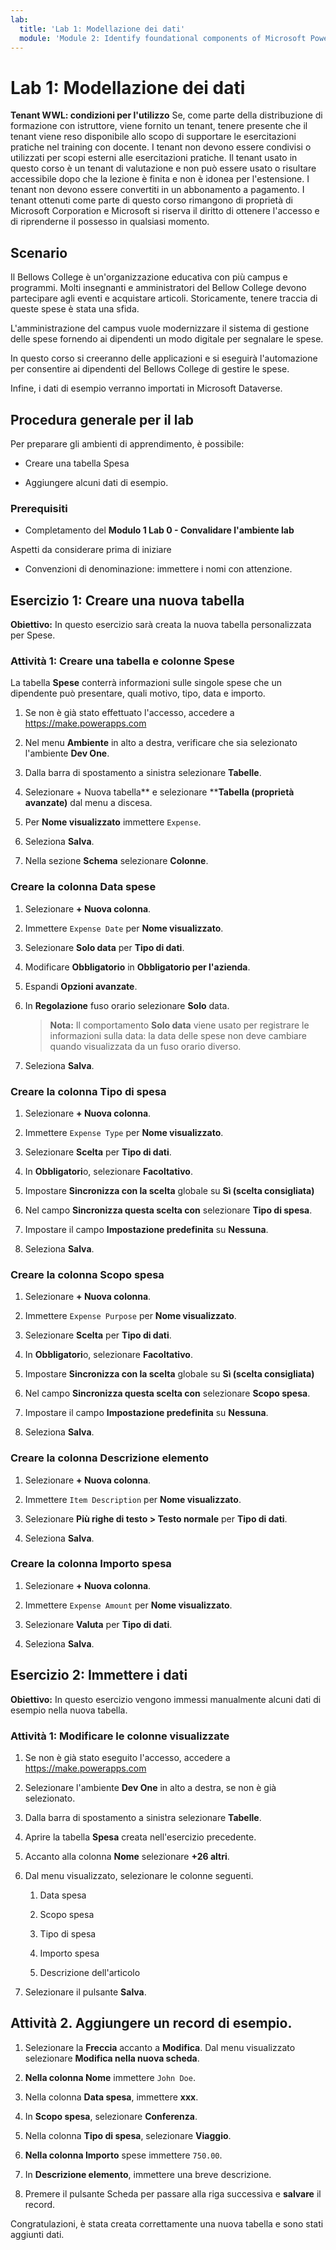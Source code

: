 ```yaml
---
lab:
  title: 'Lab 1: Modellazione dei dati'
  module: 'Module 2: Identify foundational components of Microsoft Power Platform'
---
```


# Lab 1: Modellazione dei dati

**Tenant WWL: condizioni per l'utilizzo** Se, come parte della distribuzione di formazione con istruttore, viene fornito un tenant, tenere presente che il tenant viene reso disponibile allo scopo di supportare le esercitazioni pratiche nel training con docente. I tenant non devono essere condivisi o utilizzati per scopi esterni alle esercitazioni pratiche. Il tenant usato in questo corso è un tenant di valutazione e non può essere usato o risultare accessibile dopo che la lezione è finita e non è idonea per l'estensione. I tenant non devono essere convertiti in un abbonamento a pagamento. I tenant ottenuti come parte di questo corso rimangono di proprietà di Microsoft Corporation e Microsoft si riserva il diritto di ottenere l'accesso e di riprenderne il possesso in qualsiasi momento. 

## Scenario

Il Bellows College è un'organizzazione educativa con più campus e programmi. Molti insegnanti e amministratori del Bellow College devono partecipare agli eventi e acquistare articoli. Storicamente, tenere traccia di queste spese è stata una sfida. 

L'amministrazione del campus vuole modernizzare il sistema di gestione delle spese fornendo ai dipendenti un modo digitale per segnalare le spese. 

In questo corso si creeranno delle applicazioni e si eseguirà l'automazione per consentire ai dipendenti del Bellows College di gestire le spese.

Infine, i dati di esempio verranno importati in Microsoft Dataverse.

## Procedura generale per il lab

Per preparare gli ambienti di apprendimento, è possibile:

- Creare una tabella Spesa

- Aggiungere alcuni dati di esempio. 

### Prerequisiti

- Completamento del **Modulo 1 Lab 0 - Convalidare l'ambiente lab**

Aspetti da considerare prima di iniziare

- Convenzioni di denominazione: immettere i nomi con attenzione.

## Esercizio 1: Creare una nuova tabella

**Obiettivo:** In questo esercizio sarà creata la nuova tabella personalizzata per Spese.

### Attività 1: Creare una tabella e colonne Spese

La tabella **Spese** conterrà informazioni sulle singole spese che un dipendente può presentare, quali motivo, tipo, data e importo.

1. Se non è già stato effettuato l'accesso, accedere a https://make.powerapps.com

1. Nel menu **Ambiente** in alto a destra, verificare che sia selezionato l'ambiente **Dev One**.

1. Dalla barra di spostamento a sinistra selezionare **Tabelle**.

1. Selezionare + Nuova tabella** e selezionare ****Tabella (proprietà avanzate)** dal menu a discesa.

1. Per **Nome visualizzato** immettere `Expense`.

1. Seleziona **Salva**.

1. Nella sezione **Schema** selezionare **Colonne**.

### Creare la colonna Data spese

1. Selezionare **+ Nuova colonna**.

1. Immettere `Expense Date` per **Nome visualizzato**.

1. Selezionare **Solo data** per **Tipo di dati**.

1. Modificare **Obbligatorio** in **Obbligatorio per l'azienda**.

1. Espandi **Opzioni avanzate**.

1. In **Regolazione** fuso orario selezionare **Solo** data.

    >**Nota:** Il comportamento **Solo data** viene usato per registrare le informazioni sulla data: la data delle spese non deve cambiare quando visualizzata da un fuso orario diverso.

1. Seleziona **Salva**.

### Creare la colonna Tipo di spesa

1. Selezionare **+ Nuova colonna**.

1. Immettere `Expense Type` per **Nome visualizzato**.

1. Selezionare **Scelta** per **Tipo di dati**.

1. In **Obbligatori**o, selezionare **Facoltativo**.

1. Impostare **Sincronizza con la scelta** globale su **Sì (scelta consigliata)**

1. Nel campo **Sincronizza questa scelta con** selezionare **Tipo di spesa**.

1. Impostare il campo **Impostazione predefinita** su **Nessuna**.

1. Seleziona **Salva**.

### Creare la colonna Scopo spesa

1. Selezionare **+ Nuova colonna**.

1. Immettere `Expense Purpose` per **Nome visualizzato**.

1. Selezionare **Scelta** per **Tipo di dati**.

1. In **Obbligatori**o, selezionare **Facoltativo**.

1. Impostare **Sincronizza con la scelta** globale su **Sì (scelta consigliata)**

1. Nel campo **Sincronizza questa scelta con** selezionare **Scopo spesa**.

1. Impostare il campo **Impostazione predefinita** su **Nessuna**.

1. Seleziona **Salva**.

### Creare la colonna Descrizione elemento

1. Selezionare **+ Nuova colonna**.

1. Immettere `Item Description` per **Nome visualizzato**.

1. Selezionare **Più righe di testo &gt; Testo normale** per **Tipo di dati**.

1. Seleziona **Salva**.

### Creare la colonna Importo spesa

1. Selezionare **+ Nuova colonna**.

1. Immettere `Expense Amount` per **Nome visualizzato**.

1. Selezionare **Valuta** per **Tipo di dati**.

1. Seleziona **Salva**.

 
## Esercizio 2: Immettere i dati

**Obiettivo:** In questo esercizio vengono immessi manualmente alcuni dati di esempio nella nuova tabella. 

### Attività 1: Modificare le colonne visualizzate

1. Se non è già stato eseguito l'accesso, accedere a https://make.powerapps.com

1. Selezionare l'ambiente **Dev One** in alto a destra, se non è già selezionato.

1. Dalla barra di spostamento a sinistra selezionare **Tabelle**.

1. Aprire la tabella **Spesa** creata nell'esercizio precedente.

1. Accanto alla colonna **Nome** selezionare **+26 altri**.

1. Dal menu visualizzato, selezionare le colonne seguenti.

    1. Data spesa

    2. Scopo spesa 

    3. Tipo di spesa

    4. Importo spesa

    5. Descrizione dell'articolo

1. Selezionare il pulsante **Salva**.

## Attività 2. Aggiungere un record di esempio.

1. Selezionare la **Freccia** accanto a **Modifica**. Dal menu visualizzato selezionare **Modifica nella nuova scheda**.

1. **Nella colonna Nome** immettere `John Doe`.

1. Nella colonna **Data spesa**, immettere **xxx**.

1. In **Scopo spesa**, selezionare **Conferenza**.

1. Nella colonna **Tipo di spesa**, selezionare **Viaggio**.

1. **Nella colonna Importo** spese immettere `750.00`.

1. In **Descrizione elemento**, immettere una breve descrizione.

1. Premere il pulsante Scheda per passare alla riga successiva e **salvare** il record.

Congratulazioni, è stata creata correttamente una nuova tabella e sono stati aggiunti dati.


